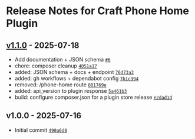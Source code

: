 # Release Notes for Craft Phone Home Plugin

## [v1.1.0] - 2025-07-18

- Add documentation + JSON schema [`#6`](https://github.com/zaengle/craft-phonehome/pull/6)
- chore: composer cleanup [`4051a17`](https://github.com/zaengle/craft-phonehome/commit/4051a172ad5a54746f4412daa71c910e2f17c0fe)
- added: JSON schema + docs + endpoint [`76d73a3`](https://github.com/zaengle/craft-phonehome/commit/76d73a3eb8356c73ac6bf95da86ee444dd39dae4)
- added: gh workflows + dependabot config [`7b1c394`](https://github.com/zaengle/craft-phonehome/commit/7b1c39435afef3d0b81cbb6219ef9c8c9f768a08)
- removed: /phone-home route [`801769e`](https://github.com/zaengle/craft-phonehome/commit/801769e0f48aed2c94f4ad4711550ef093d11819)
- added: api_version to plugin response [`5a461b3`](https://github.com/zaengle/craft-phonehome/commit/5a461b3554d6359d99bd3285125a192d0f40acde)
- build: configure composer.json for a plugin store release [`e2dad1d`](https://github.com/zaengle/craft-phonehome/commit/e2dad1db202a49d7815b2989a69f8e95a8a9f51a)

## v1.0.0 - 2025-07-16

- Initial commit [`490a6d0`](https://github.com/zaengle/craft-phonehome/commit/490a6d0b08758d148f64d2c90720a057d590316b)

[v1.1.0]: https://github.com/zaengle/craft-phonehome/compare/v1.0.0...v1.1.0
